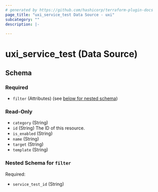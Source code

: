 ```yaml
---
# generated by https://github.com/hashicorp/terraform-plugin-docs
page_title: "uxi_service_test Data Source - uxi"
subcategory: ""
description: |-
  
---
```


# uxi_service_test (Data Source)





<!-- schema generated by tfplugindocs -->
## Schema

### Required

- `filter` (Attributes) (see [below for nested schema](#nestedatt--filter))

### Read-Only

- `category` (String)
- `id` (String) The ID of this resource.
- `is_enabled` (String)
- `name` (String)
- `target` (String)
- `template` (String)

<a id="nestedatt--filter"></a>
### Nested Schema for `filter`

Required:

- `service_test_id` (String)
